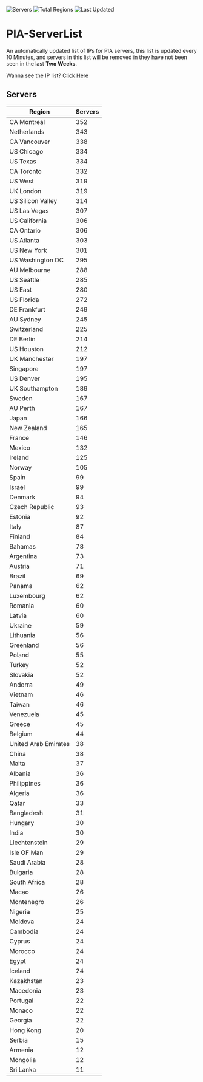 ![Servers](https://img.shields.io/badge/Servers-11,702-darkgreen)
![Total Regions](https://img.shields.io/badge/Total_Regions-97-darkgreen)
![Last Updated](https://img.shields.io/badge/Last_Updated-April_29_2024_10:20_EDT-darkgreen)

# PIA-ServerList
An automatically updated list of IPs for PIA servers, this list is updated every 10 Minutes, and servers in this list will be removed in they have not been seen in the last **Two Weeks**.

Wanna see the IP list? [Click Here](./servers.json)

## Servers
| Region               | Servers |
|----------------------|---------|
| CA Montreal | 352 |
| Netherlands | 343 |
| CA Vancouver | 338 |
| US Chicago | 334 |
| US Texas | 334 |
| CA Toronto | 332 |
| US West | 319 |
| UK London | 319 |
| US Silicon Valley | 314 |
| US Las Vegas | 307 |
| US California | 306 |
| CA Ontario | 306 |
| US Atlanta | 303 |
| US New York | 301 |
| US Washington DC | 295 |
| AU Melbourne | 288 |
| US Seattle | 285 |
| US East | 280 |
| US Florida | 272 |
| DE Frankfurt | 249 |
| AU Sydney | 245 |
| Switzerland | 225 |
| DE Berlin | 214 |
| US Houston | 212 |
| UK Manchester | 197 |
| Singapore | 197 |
| US Denver | 195 |
| UK Southampton | 189 |
| Sweden | 167 |
| AU Perth | 167 |
| Japan | 166 |
| New Zealand | 165 |
| France | 146 |
| Mexico | 132 |
| Ireland | 125 |
| Norway | 105 |
| Spain | 99 |
| Israel | 99 |
| Denmark | 94 |
| Czech Republic | 93 |
| Estonia | 92 |
| Italy | 87 |
| Finland | 84 |
| Bahamas | 78 |
| Argentina | 73 |
| Austria | 71 |
| Brazil | 69 |
| Panama | 62 |
| Luxembourg | 62 |
| Romania | 60 |
| Latvia | 60 |
| Ukraine | 59 |
| Lithuania | 56 |
| Greenland | 56 |
| Poland | 55 |
| Turkey | 52 |
| Slovakia | 52 |
| Andorra | 49 |
| Vietnam | 46 |
| Taiwan | 46 |
| Venezuela | 45 |
| Greece | 45 |
| Belgium | 44 |
| United Arab Emirates | 38 |
| China | 38 |
| Malta | 37 |
| Albania | 36 |
| Philippines | 36 |
| Algeria | 36 |
| Qatar | 33 |
| Bangladesh | 31 |
| Hungary | 30 |
| India | 30 |
| Liechtenstein | 29 |
| Isle OF Man | 29 |
| Saudi Arabia | 28 |
| Bulgaria | 28 |
| South Africa | 28 |
| Macao | 26 |
| Montenegro | 26 |
| Nigeria | 25 |
| Moldova | 24 |
| Cambodia | 24 |
| Cyprus | 24 |
| Morocco | 24 |
| Egypt | 24 |
| Iceland | 24 |
| Kazakhstan | 23 |
| Macedonia | 23 |
| Portugal | 22 |
| Monaco | 22 |
| Georgia | 22 |
| Hong Kong | 20 |
| Serbia | 15 |
| Armenia | 12 |
| Mongolia | 12 |
| Sri Lanka | 11 |